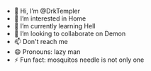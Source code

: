- 👋 Hi, I’m @DrkTempler
- 👀 I’m interested in Home
- 🌱 I’m currently learning Hell
- 💞️ I’m looking to collaborate on Demon
- 📫 Don't reach me 
- 😄 Pronouns: lazy man
- ⚡ Fun fact: mosquitos needle is not only one

<!---
DrkTempler/DrkTempler is a ✨ special ✨ repository because its `README.md` (this file) appears on your GitHub profile.
You can click the Preview link to take a look at your changes.
--->
